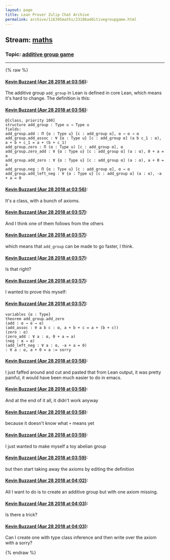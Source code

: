 ```yaml
---
layout: page
title: Lean Prover Zulip Chat Archive 
permalink: archive/116395maths/23186additivegroupgame.html
---
```


## Stream: [maths](index.html)
### Topic: [additive group game](23186additivegroupgame.html)

---


{% raw %}
#### [ Kevin Buzzard (Apr 28 2018 at 03:56)](https://leanprover.zulipchat.com/#narrow/stream/116395-maths/topic/additive%20group%20game/near/125802827):
The additive group `add_group` in Lean is defined in core Lean, which means it's hard to change. The definition is this:

#### [ Kevin Buzzard (Apr 28 2018 at 03:56)](https://leanprover.zulipchat.com/#narrow/stream/116395-maths/topic/additive%20group%20game/near/125802831):
```lean
@[class, priority 100]
structure add_group : Type u → Type u
fields:
add_group.add : Π {α : Type u} [c : add_group α], α → α → α
add_group.add_assoc : ∀ {α : Type u} [c : add_group α] (a b c_1 : α), a + b + c_1 = a + (b + c_1)
add_group.zero : Π (α : Type u) [c : add_group α], α
add_group.zero_add : ∀ {α : Type u} [c : add_group α] (a : α), 0 + a = a
add_group.add_zero : ∀ {α : Type u} [c : add_group α] (a : α), a + 0 = a
add_group.neg : Π {α : Type u} [c : add_group α], α → α
add_group.add_left_neg : ∀ {α : Type u} [c : add_group α] (a : α), -a + a = 0
```

#### [ Kevin Buzzard (Apr 28 2018 at 03:56)](https://leanprover.zulipchat.com/#narrow/stream/116395-maths/topic/additive%20group%20game/near/125802834):
It's a class, with a bunch of axioms.

#### [ Kevin Buzzard (Apr 28 2018 at 03:57)](https://leanprover.zulipchat.com/#narrow/stream/116395-maths/topic/additive%20group%20game/near/125802837):
And I think one of them follows from the others

#### [ Kevin Buzzard (Apr 28 2018 at 03:57)](https://leanprover.zulipchat.com/#narrow/stream/116395-maths/topic/additive%20group%20game/near/125802840):
which means that `add_group` can be made to go faster, I think.

#### [ Kevin Buzzard (Apr 28 2018 at 03:57)](https://leanprover.zulipchat.com/#narrow/stream/116395-maths/topic/additive%20group%20game/near/125802841):
Is that right?

#### [ Kevin Buzzard (Apr 28 2018 at 03:57)](https://leanprover.zulipchat.com/#narrow/stream/116395-maths/topic/additive%20group%20game/near/125802842):
I wanted to prove this myself:

#### [ Kevin Buzzard (Apr 28 2018 at 03:57)](https://leanprover.zulipchat.com/#narrow/stream/116395-maths/topic/additive%20group%20game/near/125802843):
```lean
variables {α : Type}
theorem add_group.add_zero
(add : α → α → α)
(add_assoc : ∀ a b c : α, a + b + c = a + (b + c))
(zero : α)
(zero_add : ∀ a : α, 0 + a = a)
(neg : α → α)
(add_left_neg : ∀ a : α, -a + a = 0)
: ∀ a : α, a + 0 = a := sorry
```

#### [ Kevin Buzzard (Apr 28 2018 at 03:58)](https://leanprover.zulipchat.com/#narrow/stream/116395-maths/topic/additive%20group%20game/near/125802882):
I just faffed around and cut and pasted that from Lean output, it was pretty painful, it would have been much easier to do in emacs.

#### [ Kevin Buzzard (Apr 28 2018 at 03:58)](https://leanprover.zulipchat.com/#narrow/stream/116395-maths/topic/additive%20group%20game/near/125802883):
And at the end of it all, it didn't work anyway

#### [ Kevin Buzzard (Apr 28 2018 at 03:58)](https://leanprover.zulipchat.com/#narrow/stream/116395-maths/topic/additive%20group%20game/near/125802886):
because it doesn't know what `+` means yet

#### [ Kevin Buzzard (Apr 28 2018 at 03:59)](https://leanprover.zulipchat.com/#narrow/stream/116395-maths/topic/additive%20group%20game/near/125802894):
I just wanted to make myself a toy abelian group

#### [ Kevin Buzzard (Apr 28 2018 at 03:59)](https://leanprover.zulipchat.com/#narrow/stream/116395-maths/topic/additive%20group%20game/near/125802896):
but then start taking away the axioms by editing the definition

#### [ Kevin Buzzard (Apr 28 2018 at 04:02)](https://leanprover.zulipchat.com/#narrow/stream/116395-maths/topic/additive%20group%20game/near/125802998):
All I want to do is to create an additive group but with one axiom missing.

#### [ Kevin Buzzard (Apr 28 2018 at 04:03)](https://leanprover.zulipchat.com/#narrow/stream/116395-maths/topic/additive%20group%20game/near/125802999):
Is there a trick?

#### [ Kevin Buzzard (Apr 28 2018 at 04:03)](https://leanprover.zulipchat.com/#narrow/stream/116395-maths/topic/additive%20group%20game/near/125803007):
Can I create one with type class inference and then write over the axiom with a sorry?


{% endraw %}
